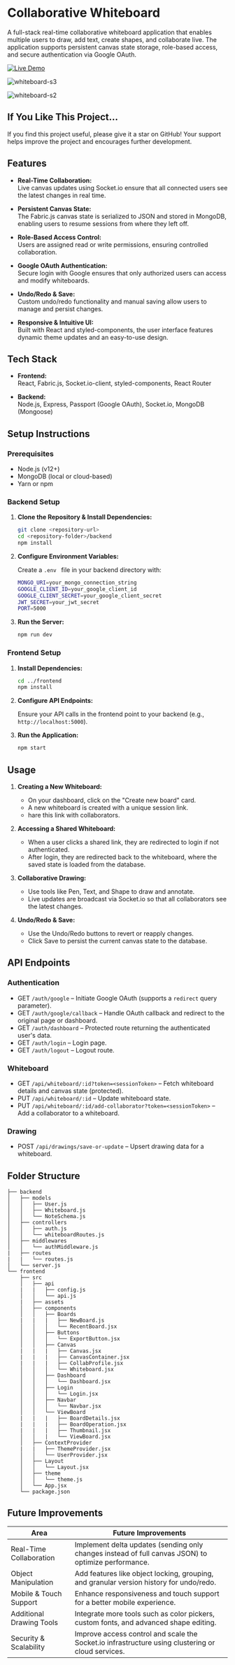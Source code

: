 # Collaborative Whiteboard

A full-stack real-time collaborative whiteboard application that enables multiple users to draw, add text, create shapes, and collaborate live. The application supports persistent canvas state storage, role-based access, and secure authentication via Google OAuth.

[![Live Demo](https://img.shields.io/badge/Live-Demo-brightgreen.svg)](https://whiteboard-frontend-zb1b.onrender.com)

![whiteboard-s3](https://github.com/user-attachments/assets/8faf5373-3248-43f1-98c1-b8382133f36b)

![whiteboard-s2](https://github.com/user-attachments/assets/ad916848-b8ef-4953-9dce-b77211de02b2)

## If You Like This Project...

If you find this project useful, please give it a star on GitHub! Your support helps improve the project and encourages further development.

## Features

- **Real-Time Collaboration:**  
  Live canvas updates using Socket.io ensure that all connected users see the latest changes in real time.

- **Persistent Canvas State:**  
  The Fabric.js canvas state is serialized to JSON and stored in MongoDB, enabling users to resume sessions from where they left off.

- **Role-Based Access Control:**  
  Users are assigned read or write permissions, ensuring controlled collaboration.

- **Google OAuth Authentication:**  
  Secure login with Google ensures that only authorized users can access and modify whiteboards.

- **Undo/Redo & Save:**  
  Custom undo/redo functionality and manual saving allow users to manage and persist changes.

- **Responsive & Intuitive UI:**  
  Built with React and styled-components, the user interface features dynamic theme updates and an easy-to-use design.

## Tech Stack

- **Frontend:**  
  React, Fabric.js, Socket.io-client, styled-components, React Router

- **Backend:**  
  Node.js, Express, Passport (Google OAuth), Socket.io, MongoDB (Mongoose)

## Setup Instructions

### Prerequisites

- Node.js (v12+)
- MongoDB (local or cloud-based)
- Yarn or npm

### Backend Setup

1. **Clone the Repository & Install Dependencies:**

   ```bash
   git clone <repository-url>
   cd <repository-folder>/backend
   npm install

   ```
2. **Configure Environment Variables:**
   
     Create a ```.env ``` file in your backend directory with:
      
   ```bash
   MONGO_URI=your_mongo_connection_string
   GOOGLE_CLIENT_ID=your_google_client_id
   GOOGLE_CLIENT_SECRET=your_google_client_secret
   JWT_SECRET=your_jwt_secret
   PORT=5000

   ```
2. **Run the Server:**
   
   ```bash
   npm run dev
   
   ```
   
### Frontend Setup

1. **Install Dependencies:**

   ```bash
   cd ../frontend
   npm install
   
   ```
2. **Configure API Endpoints:**
   
     Ensure your API calls in the frontend point to your backend (e.g.,``` http://localhost:5000```).
      
2. **Run the Application:**
   
   ```bash
   npm start
   
   ```
## Usage

1. **Creating a New Whiteboard:**
    -  On your dashboard, click on the "Create new board" card.
    -  A new whiteboard is created with a unique session link.
    -  hare this link with collaborators.
  
2. **Accessing a Shared Whiteboard:**
    -  When a user clicks a shared link, they are redirected to login if not authenticated.
    -  After login, they are redirected back to the whiteboard, where the saved state is loaded from the database.
  
3. **Collaborative Drawing:**
    -  Use tools like Pen, Text, and Shape to draw and annotate.
    -  Live updates are broadcast via Socket.io so that all collaborators see the latest changes.
  
3. **Undo/Redo & Save:**
    -  Use the Undo/Redo buttons to revert or reapply changes.
    -  Click Save to persist the current canvas state to the database.

## API Endpoints

### Authentication
- GET ```/auth/google``` – Initiate Google OAuth (supports a ```redirect``` query parameter).
- GET ```/auth/google/callback``` – Handle OAuth callback and redirect to the original page or dashboard.
- GET ```/auth/dashboard``` – Protected route returning the authenticated user's data.
- GET ```/auth/login``` – Login page.
- GET ```/auth/logout``` – Logout route.

### Whiteboard
- GET ```/api/whiteboard/:id?token=<sessionToken>``` – Fetch whiteboard details and canvas state (protected).
- PUT ```/api/whiteboard/:id``` – Update whiteboard state.
- PUT ```/api/whiteboard/:id/add-collaborator?token=<sessionToken>``` – Add a collaborator to a whiteboard.

### Drawing
- POST ```/api/drawings/save-or-update``` – Upsert drawing data for a whiteboard.

## Folder Structure

``` hash
├── backend
│   ├── models
│   │   ├── User.js
│   │   ├── Whiteboard.js
│   │   └── NoteSchema.js
│   ├── controllers
│   │   ├── auth.js
│   │   └── whiteboardRoutes.js
│   ├── middlewares
│   │   └── authMiddleware.js
|   ├── routes
|   |   └── routes.js
│   └── server.js
└── frontend
    ├── src
    │   ├── api
    |   |   ├── config.js
    │   │   └── api.js
    |   ├── assets
    │   ├── components
    │   │   ├── Boards
    |   |   |   ├── NewBoard.js
    │   │   │   └── RecentBoard.jsx
    │   │   ├── Buttons
    │   │   │   └── ExportButton.jsx
    │   │   ├── Canvas
    |   |   |   ├── Canvas.jsx
    |   |   |   ├── CanvasContainer.jsx
    |   |   |   ├── CollabProfile.jsx
    │   │   │   └── Whiteboard.jsx
    │   │   ├── Dashboard
    │   │   │   └── Dashboard.jsx
    │   │   ├── Login
    │   │   │   └── Login.jsx
    │   │   ├── Navbar
    │   │   │   └── Navbar.jsx
    │   │   └── ViewBoard
    |   |   |   ├── BoardDetails.jsx
    |   |   |   ├── BoardOperation.jsx
    |   |   |   ├── Thumbnail.jsx
    │   │   |   └── ViewBoard.jsx
    │   ├── ContextProvider
    |   |   ├── ThemeProvider.jsx
    │   │   └── UserProvider.jsx
    │   ├── Layout
    │   │   └── Layout.jsx
    │   ├── theme
    │   │   └── theme.js
    │   └── App.jsx
    └── package.json
```
## Future Improvements

| Area                     | Future Improvements                                                                                          |
|--------------------------|--------------------------------------------------------------------------------------------------------------|
| Real-Time Collaboration  | Implement delta updates (sending only changes instead of full canvas JSON) to optimize performance.          |
| Object Manipulation      | Add features like object locking, grouping, and granular version history for undo/redo.                      |
| Mobile & Touch Support   | Enhance responsiveness and touch support for a better mobile experience.                                     |
| Additional Drawing Tools | Integrate more tools such as color pickers, custom fonts, and advanced shape editing.                        |
| Security & Scalability   | Improve access control and scale the Socket.io infrastructure using clustering or cloud services.            |

